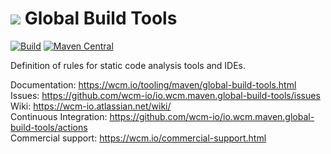 <img src="https://wcm.io/images/favicon-16@2x.png"/> Global Build Tools
======
[![Build](https://github.com/wcm-io/io.wcm.maven.global-build-tools/workflows/Build/badge.svg?branch=develop)](https://github.com/wcm-io/io.wcm.maven.global-build-tools/actions?query=workflow%3ABuild+branch%3Adevelop)
[![Maven Central](https://img.shields.io/maven-central/v/io.wcm.maven/io.wcm.maven.global-build-tools)](https://repo1.maven.org/maven2/io/wcm/maven/io.wcm.maven.global-build-tools/)

Definition of rules for static code analysis tools and IDEs.

Documentation: https://wcm.io/tooling/maven/global-build-tools.html<br/>
Issues: https://github.com/wcm-io/io.wcm.maven.global-build-tools/issues<br/>
Wiki: https://wcm-io.atlassian.net/wiki/<br/>
Continuous Integration: https://github.com/wcm-io/io.wcm.maven.global-build-tools/actions<br/>
Commercial support: https://wcm.io/commercial-support.html
